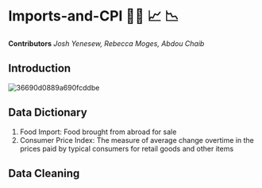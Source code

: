 # Imports-and-CPI 🥝🥩 📈 📉
**Contributors**
  *Josh Yenesew, Rebecca Moges, Abdou Chaib*
  ## Introduction ##
  ![36690d0889a690fcddbe](https://github.com/joshlerr/imports-and-CPI/assets/118494139/cf1fda14-29b6-47aa-a2a1-86a5d15f2587)

## Data Dictionary ## 
1. Food Import: Food brought from abroad for sale
2. Consumer Price Index: The measure of average change overtime in the prices paid by typical consumers for retail goods and other items
## Data Cleaning
